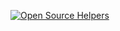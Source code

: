 [![Open Source Helpers](https://www.codetriage.com/kcifuentes/prueba/badges/users.svg)](https://www.codetriage.com/kcifuentes/prueba)
